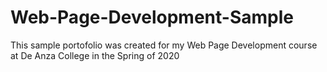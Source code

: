 # Web-Page-Development-Sample
This sample portofolio was created for my Web Page Development course at De Anza College in the Spring of 2020
